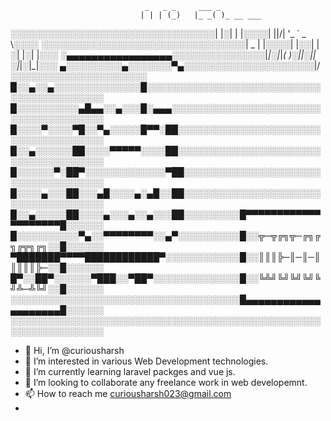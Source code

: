                                   _   _ _     ___ _
                                 | | | (_)   |_ _( )_ __ ___
░░░░░░░░░░░░░░░░░░░░░░░░░░░░░░░░░| |░| | |░░░░| ||/| '_ ` _ \░░░░
░░░░░░░░░░░░░░░░░░░░░░░░░░░░░░░░░|  _  | |░░░░| |░░| |░| |░| |░░░
░▄▄▄▄▄▄▄▄▄▄▄▄▄▄▄▄▄░░░░░░░░░░░░░░░|_|░|_|_( )░|___|░|_|░|_|░|_|░░░
▄░░░░░░░░░▄░░░░░░░▀▄░░░░░░░░░░░░░░░░░░░░░|/░░░░░░░░░░░░░░░░░░░░░░
█░░▄░░▄░░░░░░░░░░░░░░█░░░░░░░░░░░░░░░░░░░░░░░░░░░░░░░░░░░░░░░░░░░
█░░░░░░░░░░▄█▄▄░░▄░░░█░▄▄▄░░░░░░░░░░░░░░░░░░░░░░░░░░░░░░░░░░░░░░░
█░░░░▀░░░░▀█░░▀▄░░░░░█▀▀░██░░░░░░░░░░░░░░░░░░░░░░░░░░░░░░░░░░░░░░
█░░▄░░░░░░██░░░░▀▀▀▀▀░░░░██░░░░░░░░░░░░░░░░░░░░░░░░░░░░░░░░░░░░░░
█░░░░░░▀░██▀░░░░░░░░░░░░░▀██░░░░░░░░░░░░░░░░░░░░░░░░░░░░░░░░░░░░░
█░░░░▄░░░██░░░▄█░░░░▄░▄█░░██░░░░░░░░░░░░░░░░░░░░░░░░░░░░░░░░░░░░░
█░░▄░░░░░██░░░░▄░░░▄░░▄░░░██░░░░░░░░░█▀▀▀▀▀▀▀▀▀▀▀▀▀▀▀▀▀▀▀▀█░░░░░░
█░░░░░░░░░░▀▄░░▀▀▀▀▀▀▀▀░░▄▀░░░░░░░░░░█░░╦─╦╔╗╦─╔╗╔╗╔╦╗╔╗░░█░░░░░░
▀███████▀▀▀▀████████████▀░░░░░░░░░░░░█░░║║║╠─║─║─║║║║║╠─░░█░░░░░░
█▀░░██▀░░░░░░▀███░░▀██▀░░░░░░░░░░░░░░█░░╚╩╝╚╝╚╝╚╝╚╝╩─╩╚╝░░█░░░░░░
░░░░░░░░░░░░░░░░░░░░░░░░░░░░░░░░░░░░░█▄▄▄▄▄▄▄▄▄▄▄▄▄▄▄▄▄▄▄▄█░░░░░░ 
░░░░░░░░░░░░░░░░░░░░░░░░░░░░░░░░░░░░░░░░░░░░░░░░░░░░░░░░░░░░░░░░░


- 👋 Hi, I’m @curiousharsh
- 👀 I’m interested in various Web Development technologies. 
- 🌱 I’m currently learning laravel packges and vue js.
- 💞️ I’m looking to collaborate any freelance work in web developemnt. 
- 📫 How to reach me curiousharsh023@gmail.com
- 


<!---
curiousharsh/curiousharsh is a ✨ special ✨ repository because its `README.md` (this file) appears on your GitHub profile.
You can click the Preview link to take a look at your changes.
--->
